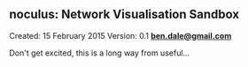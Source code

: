 ## noculus: Network Visualisation Sandbox
Created: 15 February 2015
Version: 0.1
**ben.dale@gmail.com**

Don't get excited, this is a long way from useful...
